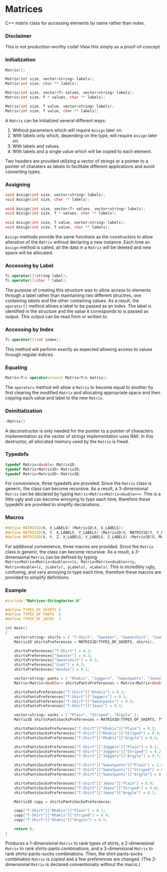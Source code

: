# Matrices
C++ matrix class for accessing elements by name rather than index.

### Disclaimer

This is not production-worthy code! View this simply as a proof-of-concept.

### Initialization
```C++
Matrix();

Matrix(int size, vector<string> labels);
Matrix(int size, char ** labels);

Matrix(int size, vector<T> values, vector<string> labels);
Matrix(int size, T * values, char ** labels);

Matrix(int size, T value, vector<string> labels);
Matrix(int size, T value, char ** labels);
```
A `Matrix` can be initialized several different ways:

1. Without parameters which will require `Assign` later on.
2. With labels only which, depending on the type, will require `Assign` later on.
3. With labels and values.
4. With labels and a single value which will be copied to each element.

Two headers are provided utilizing a vector of strings or a pointer to a pointer of charaters as labels to facilitate different applications and avoid converting types.

### Assigning
```C++
void Assign(int size, vector<string> labels);
void Assign(int size, char ** labels);
  
void Assign(int size, vector<T> values, vector<string> labels);
void Assign(int size, T * values, char ** labels);
  
void Assign(int size, T value, vector<string> labels);
void Assign(int size, T value, char ** labels);
```
`Assign` methods provide the same functions as the constructors to allow alteration of the `Matrix` without declaring a new instance. Each time an `Assign` method is called, all the data in a `Matrix` will be deleted and new space will be allocated.

### Accessing by Label
```C++
T& operator[](string label);
T& operator[](char * label);
```
The purpose of creating this structure was to allow access to elements through a label rather than maintaining two different structres, one containing labels and the other containing values. As a result, the `operator[]` method allows a label to be passed as an index. The label is identified in the structure and the value it corresponds to is passed as output. This output can be read from or written to.

### Accessing by Index
```C++
T& operator[](int index);
```
This method will perform exactly as expected allowing access to values through regular indices. 

### Equating
```C++
Matrix<T>& operator=(const Matrix<T>& matrix);
```
The `operator=` method will allow a `Matrix` to become equal to another by first clearing the modified `Matrix` and allocating appropriate space and then copying each value and label to the new `Matrix`.

### Deinitialization
```C++
~Matrix()
```
A deconstructor is only needed for the pointer to a pointer of characters implementation as the vector of strings implementation uses RAII. In this destructor, all allocated memory used by the `Matrix` is freed.

### Typedefs
```C++
typedef Matrix<double> Matrix1D;
typedef Matrix<Matrix1D> Matrix2D;
typedef Matrix<Matrix2D> Matrix3D;
```
For convenience, three typedefs are provided. Since the `Matrix` class is generic, the class can become recursive. As a result, a 3-dimensional `Matrix` can be declared by typing `Matrix<Matrix<Matrix<double>>>`. This is a little ugly and can become annoying to type each time, therefore these typedefs are provided to simplify declarations.

### Macros
```C++
#define MATRIX1D(X, X_LABELS) (Matrix1D(X, X_LABELS))
#define MATRIX2D(X, Y, X_LABELS, Y_LABELS) (Matrix2D(X, MATRIX1D(Y, Y_LABELS), X_LABELS))
#define MATRIX3D(X, Y, Z, X_LABELS, Y_LABELS, Z_LABELS) (Matrix3D(X, MATRIX2D(Y, Z, Y_LABELS, Z_LABELS), X_LABELS))
```
For additional convenience, three macros are provided. Since the `Matrix` class is generic, the class can become recursive. As a result, a 3-dimensional `Matrix` can be defined by typing `Matrix<Matrix<Matrix<double>>>(x, Matrix<Matrix<double>>(y, Matrix<double>(z, zLabels), yLabels), xLabels)`. This is incredibly ugly, confusing, and very annoying to type each time, therefore these macros are provided to simplify definitions.

### Example
```C++
#include "Matrices-StringVector.h"

#define TYPES_OF_SHIRTS 5
#define TYPES_OF_PANTS  4
#define TYPES_OF_SOCKS  3

int main()
{
	vector<string> shirts = { "T-Shirt", "Sweater", "Sweatshirt", "Coat", "Hoodie" };
	Matrix1D shirtsPreferences = MATRIX1D(TYPES_OF_SHIRTS, shirts);

	shirtsPreferences["T-Shirt"] = 0.1;
	shirtsPreferences["Sweater"] = 0.3;
	shirtsPreferences["Sweatshirt"] = 0.3;
	shirtsPreferences["Coat"] = 0.2;
	shirtsPreferences["Hoodie"] = 0.1;

	vector<string> pants = { "Khakis", "Joggers", "Sweatpants", "Jeans" };
	Matrix<Matrix<double>> shirtsPantsPreferences = Matrix<Matrix<double>>(TYPES_OF_SHIRTS, Matrix<double>(TYPES_OF_PANTS, pants), shirts);

	shirtsPantsPreferences["T-Shirt"]["Khakis"] = 0.1;
	shirtsPantsPreferences["T-Shirt"]["Joggers"] = 0.1;
	shirtsPantsPreferences["T-Shirt"]["Sweatpants"] = 0.5;
	shirtsPantsPreferences["T-Shirt"]["Jeans"] = 0.3;

	vector<string> socks = { "Plain", "Striped", "Argyle" };
	Matrix3D shirtsPantsSocksPreferences = MATRIX3D(TYPES_OF_SHIRTS, TYPES_OF_PANTS, TYPES_OF_SOCKS, shirts, pants, socks);

	shirtsPantsSocksPreferences["T-Shirt"]["Khakis"]["Plain"] = 0.2;
	shirtsPantsSocksPreferences["T-Shirt"]["Khakis"]["Striped"] = 0.4;
	shirtsPantsSocksPreferences["T-Shirt"]["Khakis"]["Argyle"] = 0.4;

	shirtsPantsSocksPreferences["T-Shirt"]["Joggers"]["Plain"] = 0.1;
	shirtsPantsSocksPreferences["T-Shirt"]["Joggers"]["Striped"] = 0.2;
	shirtsPantsSocksPreferences["T-Shirt"]["Joggers"]["Argyle"] = 0.7;

	shirtsPantsSocksPreferences["T-Shirt"]["Sweatpants"]["Plain"] = 1.0;
	shirtsPantsSocksPreferences["T-Shirt"]["Sweatpants"]["Striped"] = 0.0;
	shirtsPantsSocksPreferences["T-Shirt"]["Sweatpants"]["Argyle"] = 0.0;

	shirtsPantsSocksPreferences["T-Shirt"]["Jeans"]["Plain"] = 0.9;
	shirtsPantsSocksPreferences["T-Shirt"]["Jeans"]["Striped"] = 0.0;
	shirtsPantsSocksPreferences["T-Shirt"]["Jeans"]["Argyle"] = 0.1;

	Matrix3D copy = shirtsPantsSocksPreferences;

	copy["T-Shirt"]["Khakis"]["Plain"] = 0.1;
	copy["T-Shirt"]["Khakis"]["Striped"] = 0.4;
	copy["T-Shirt"]["Khakis"]["Argyle"] = 0.5;

	return 0;
}
```
Produces a 1-dimensional `Matrix` to rank types of shirts, a 2-dimensional `Matrix` to rank shirts-pants combinations, and a 3-dimensional `Matrix` to rank shirts-pants-socks combinations. Then, the shirt-pants-socks combination `Matrix` is copied and a few preferences are changed. (The 2-dimensional `Matrix` is declared conventionally without the macro.)
